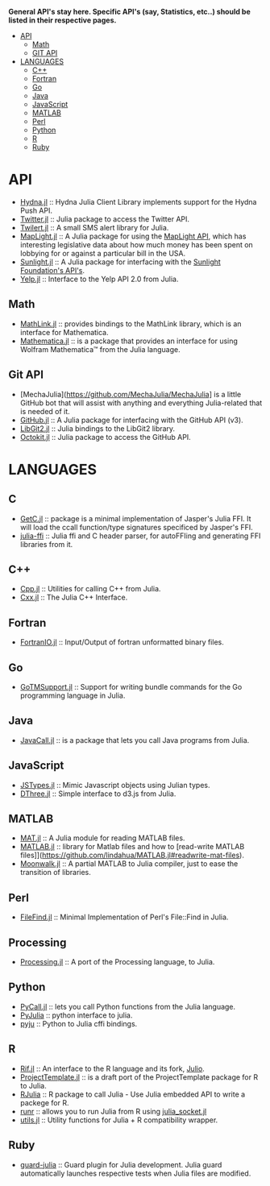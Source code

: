 **General API's stay here. Specific API's (say, Statistics, etc..) should be listed in their respective pages.**

- [API](#api)
   - [Math](#math)
   - [GIT API](#git-api)
- [LANGUAGES](#languages)
   - [C++](#c++)
   - [Fortran](#fortran)
   - [Go](#go)
   - [Java](#java)
   - [JavaScript](#javascript)
   - [MATLAB](#matlab)
   - [Perl](#perl)
   - [Python](#python)
   - [R](#r)
   - [Ruby](#ruby)


# API
- [Hydna.jl](https://github.com/jfd/Hydna.jl) :: Hydna Julia Client Library implements support for the Hydna Push API.
- [Twitter.jl](https://github.com/randyzwitch/Twitter.jl) :: Julia package to access the Twitter API.
- [Twilert.jl](https://github.com/glesica/Twilert.jl) :: A small SMS alert library for Julia.
- [MapLight.jl](https://github.com/WestleyArgentum/MapLight.jl) :: A Julia package for using the [MapLight API](http://maplight.org/apis/bill-positions), which has interesting legislative data about how much money has been spent on lobbying for or against a particular bill in the USA.
- [Sunlight.jl](https://github.com/WestleyArgentum/Sunlight.jl) :: A Julia package for interfacing with the [Sunlight Foundation's API's](http://sunlightfoundation.com/api).
- [Yelp.jl](https://github.com/quinnj/Yelp.jl) :: Interface to the Yelp API 2.0 from Julia.

## Math
- [MathLink.jl](https://github.com/simonbyrne/MathLink.jl) :: provides bindings to the MathLink library, which is an interface for Mathematica.
- [Mathematica.jl](https://github.com/one-more-minute/Mathematica.jl) :: is a package that provides an interface for using Wolfram Mathematica™ from the Julia language.


## Git API 
- [MechaJulia](https://github.com/MechaJulia/MechaJulia] is a little GitHub bot that will assist with anything and everything Julia-related that is needed of it.
- [GitHub.jl](https://github.com/WestleyArgentum/GitHub.jl) :: A Julia package for interfacing with the GitHub API (v3).
- [LibGit2.jl](https://github.com/jakebolewski/LibGit2.jl) :: Julia bindings to the LibGit2 library.
- [Octokit.jl](https://github.com/loladiro/Octokit.jl) :: Julia package to access the GitHub API.



# LANGUAGES
## C
- [GetC.jl](https://github.com/rennis250/GetC.jl) :: package is a minimal implementation of Jasper's Julia FFI. It will load the ccall function/type signatures specificed by Jasper's FFI.
- [julia-ffi](https://github.com/o-jasper/julia-ffi) :: Julia ffi and C header parser, for autoFFIing and generating FFI libraries from it.

## C++ 
- [Cpp.jl](https://github.com/timholy/Cpp.jl) :: Utilities for calling C++ from Julia.
- [Cxx.jl](https://github.com/Keno/Cxx.jl) :: The Julia C++ Interface.

## Fortran 
- [FortranIO.jl](https://github.com/rephorm/FortranIO.jl) :: Input/Output of fortran unformatted binary files.

## Go
- [GoTMSupport.jl](https://github.com/ordovician/GoTMSupport.jl) :: Support for writing bundle commands for the Go programming language in Julia.

## Java 
- [JavaCall.jl](http://aviks.github.io/JavaCall.jl) :: is a package that lets you call Java programs from Julia. 

## JavaScript
- [JSTypes.jl](https://github.com/johnmyleswhite/JSTypes.jl) :: Mimic Javascript objects using Julian types.
- [DThree.jl](https://github.com/jverzani/DThree.jl) :: Simple interface to d3.js from Julia.

## MATLAB
- [MAT.jl](https://github.com/simonster/MAT.jl) :: A Julia module for reading MATLAB files.
- [MATLAB.jl](https://github.com/lindahua/MATLAB.jl) :: library for Matlab files and how to [read-write MATLAB files]](https://github.com/lindahua/MATLAB.jl#readwrite-mat-files).
- [Moonwalk.jl](https://github.com/diogo149/Moonwalk.jl) :: A partial MATLAB to Julia compiler, just to ease the transition of libraries.

## Perl
- [FileFind.jl](https://github.com/johnmyleswhite/FileFind.jl) :: Minimal Implementation of Perl's File::Find in Julia.

## Processing
- [Processing.jl](https://github.com/rennis250/Processing.jl) :: A port of the Processing language, to Julia.

## Python
- [PyCall.jl](https://github.com/stevengj/PyCall.jl) :: lets you call Python functions from the Julia language.
- [PyJulia](https://github.com/jakebolewski/pyjulia) :: python interface to julia.
- [pyju](https://github.com/felipecruz/pyju) :: Python to Julia cffi bindings.

## R
- [Rif.jl](https://github.com/lgautier/Rif.jl) :: An interface to the R language and its fork, [Julio](https://github.com/tshort/julio).
- [ProjectTemplate.jl](https://github.com/johnmyleswhite/ProjectTemplate.jl) :: is a draft port of the ProjectTemplate package for R to Julia.
- [RJulia](https://github.com/armgong/RJulia) :: R package to call Julia - Use Julia embedded API to write a packege for R.
- [runr](http://rpubs.com/yihui/julia-knitr) :: allows you to run Julia from R using [julia_socket.jl](https://github.com/yihui/runr/blob/master/inst/lang/julia_socket.jl)
- [utils.jl](https://github.com/johnmyleswhite/utils.jl) :: Utility functions for Julia + R compatibility wrapper.

## Ruby
- [guard-julia](https://github.com/svs14/guard-julia) :: Guard plugin for Julia development. Julia guard automatically launches respective tests when Julia files are modified.

